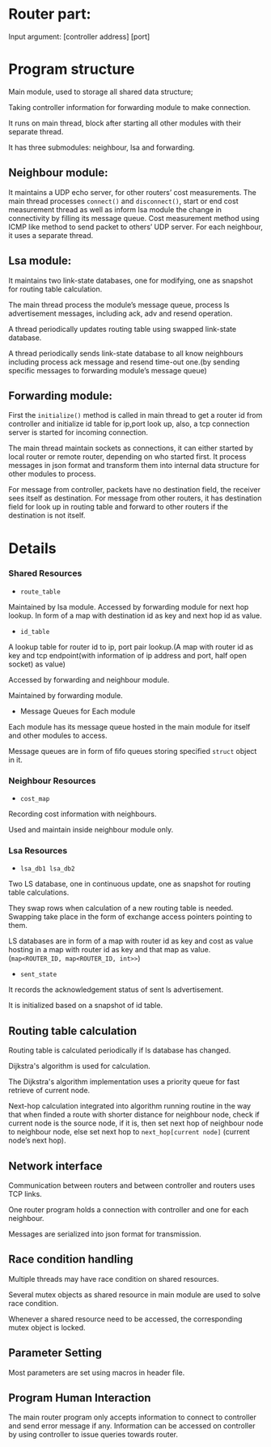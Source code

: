 Router part:
 =======

Input argument: [controller address] [port]

# Program structure

Main module, used to storage all shared data structure;

Taking controller information for forwarding module to make connection.

It runs on main thread, block after starting all other modules with their separate thread.

It has three submodules: neighbour, lsa and forwarding.

## Neighbour module:

It maintains a UDP echo server, for other routers’ cost measurements. 
The main thread processes `connect()` and `disconnect()`, start or end cost measurement thread as well as inform lsa module the change in connectivity by filling its message queue.
Cost measurement method using ICMP like method to send packet to others’ UDP server. For each neighbour, it uses a separate thread.

## Lsa module:

It maintains two link-state databases, one for modifying, one as snapshot for routing table calculation. 

The main thread process the module’s message queue, process ls advertisement messages, including ack, adv and resend operation.

A thread periodically updates routing table using swapped link-state database.

A thread periodically sends link-state database to all know neighbours including process ack message and resend time-out one.(by sending specific messages to forwarding module’s message queue)

## Forwarding module:

First the `initialize()` method is called in main thread to get a router id from controller and initialize id table for ip,port look up, also, a tcp connection server is started for incoming connection.

The main thread maintain sockets as connections, it can either started by local router or remote router, depending on who started first. It process messages in json format and transform them into internal data structure for other modules to process. 

For message from controller, packets have no destination field, the receiver sees itself as destination. For message from other routers, it has destination field for look up in routing table and forward to other routers if the destination is not itself. 

# Details

### Shared Resources

 * `route_table`
 
 Maintained by lsa module.
 Accessed by forwarding module for next hop lookup.
 In form of a map with destination id as key and next hop id as value.
 
 * `id_table`

A lookup table for router id to ip, port pair lookup.(A map with router id as key and tcp endpoint(with information of ip address and port, half open socket) as value)

Accessed by forwarding and neighbour module.

Maintained by forwarding module.

* Message Queues for Each module

Each module has its message queue hosted in the main module for itself and other modules to access.

Message queues are in form of fifo queues storing specified `struct` object in it.

### Neighbour Resources

* `cost_map`

Recording cost information with neighbours.

Used and maintain inside neighbour module only.

### Lsa Resources

* `lsa_db1 lsa_db2`

Two LS database, one in continuous update, one as snapshot for routing table calculations. 

They swap rows when calculation of a new routing table is needed. Swapping take place in the form of exchange access pointers pointing to them.

LS databases are in form of a map with router id as key and cost as value hosting in a map with router id as key and that map as value. (`map<ROUTER_ID, map<ROUTER_ID, int>>`)

* `sent_state`

It records the acknowledgement status of sent ls advertisement.

It is initialized based on a snapshot of id table. 

## Routing table calculation

Routing table is calculated periodically if ls database has changed.

Dijkstra's algorithm is used for calculation.

The Dijkstra's algorithm implementation uses a priority queue for fast retrieve of current node.

Next-hop calculation integrated into algorithm running routine in the way that when finded a route with shorter distance for neighbour node, check if current node is the source node, if it is, then set next hop of neighbour node to neighbour node, else set next hop to `next_hop[current node]` (current node’s next hop). 

## Network interface

Communication between routers and between controller and routers uses TCP links.

One router program holds a connection with controller and one for each neighbour. 

Messages are serialized into json format for transmission.

## Race condition handling

Multiple threads may have race condition on shared resources.

Several mutex objects as shared resource in main module are used to solve race condition.

Whenever a shared resource need to be accessed, the corresponding mutex object is locked. 

## Parameter Setting

Most parameters are set using macros in header file. 

## Program Human Interaction

The main router program only accepts information to connect to controller and send error message if any. Information can be accessed on controller by using controller to issue queries towards router. 

